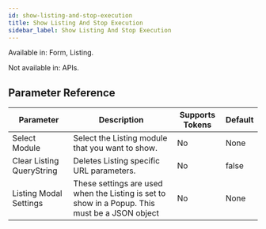 ```yaml
---
id: show-listing-and-stop-execution
title: Show Listing And Stop Execution
sidebar_label: Show Listing And Stop Execution
---
```


Available in: Form, Listing.

Not available in: APIs.




## Parameter Reference
| Parameter | Description | Supports Tokens | Default |
| -- | -- | -- | -- |
| Select Module | Select the Listing module that you want to show. | No | None |
| Clear Listing QueryString | Deletes Listing specific URL parameters. | No | false |
| Listing Modal Settings | These settings are used when the Listing is set to show in a Popup. This must be a JSON object | No | None |
